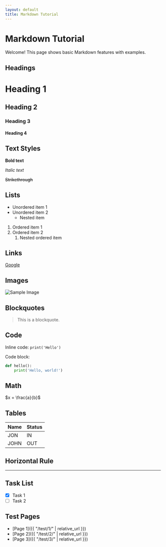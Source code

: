```yaml
---
layout: default
title: Markdown Tutorial
---
```


# Markdown Tutorial

Welcome! This page shows basic Markdown features with examples.

## Headings

# Heading 1

## Heading 2

### Heading 3

#### Heading 4

## Text Styles

**Bold text**

_Italic text_

~~Strikethrough~~

## Lists

- Unordered item 1
- Unordered item 2
  - Nested item

1. Ordered item 1
2. Ordered item 2
   1. Nested ordered item

## Links

[Google](https://www.google.com)

## Images

![Sample Image](https://static.wixstatic.com/media/27f4c4_8cb03475d7aa46ad980284ee333d5736~mv2.jpg/v1/fill/w_640,h_784,al_c,q_85,usm_0.66_1.00_0.01,enc_avif,quality_auto/27f4c4_8cb03475d7aa46ad980284ee333d5736~mv2.jpg)

## Blockquotes

> This is a blockquote.

## Code

Inline code: `print('Hello')`

Code block:

```python
def hello():
    print('Hello, world!')
```

## Math

$x = \frac{a}{b}$

## Tables

| Name | Status |
| ---- | ------ |
| JON  | IN     |
| JOHN | OUT    |

## Horizontal Rule

---

## Task List

- [x] Task 1
- [ ] Task 2

## Test Pages

- [Page 1]({{ "/test/1/" | relative_url }})
- [Page 2]({{ "/test/2/" | relative_url }})
- [Page 3]({{ "/test/3/" | relative_url }})
